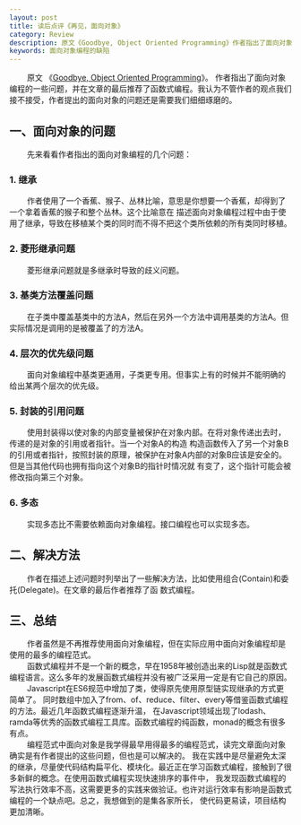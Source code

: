 ```yaml
---
layout: post
title: 读后点评《再见，面向对象》
category: Review 
description: 原文《Goodbye, Object Oriented Programming》作者指出了面向对象编程的一些问题，并在文章的最后推荐了函数式编程。我认为不管作者的观点我们接不接受，作者提出的面向对象的问题还是需要我们细细琢磨的。
keywords: 面向对象编程的缺陷
---
```

&#160; &#160; &#160; &#160; 原文 《[Goodbye, Object Oriented Programming](https://medium.com/@cscalfani/goodbye-object-oriented-programming-a59cda4c0e53)》。
作者指出了面向对象编程的一些问题，并在文章的最后推荐了函数式编程。我认为不管作者的观点我们接不接受，作者提出的面向对象的问题还是需要我们细细琢磨的。 

<!--description-->   
## 一、面向对象的问题
&#160; &#160; &#160; &#160; 先来看看作者指出的面向对象编程的几个问题：
### 1. 继承  
&#160; &#160; &#160; &#160; 作者使用了一个香蕉、猴子、丛林比喻，意思是你想要一个香蕉，却得到了一个拿着香蕉的猴子和整个丛林。这个比喻意在
描述面向对象编程过程中由于使用了继承，导致在移植某个类的同时而不得不把这个类所依赖的所有类同时移植。  
### 2. 菱形继承问题
&#160; &#160; &#160; &#160; 菱形继承问题就是多继承时导致的歧义问题。
### 3. 基类方法覆盖问题
&#160; &#160; &#160; &#160; 在子类中覆盖基类中的方法A，然后在另外一个方法中调用基类的方法A。但实际情况是调用的是被覆盖了的方法A。
### 4. 层次的优先级问题
&#160; &#160; &#160; &#160; 面向对象编程中基类更通用，子类更专用。但事实上有的时候并不能明确的给出某两个层次的优先级。
### 5. 封装的引用问题
&#160; &#160; &#160; &#160; 使用封装得以使对象的内部变量被保护在对象内部。在将对象传递出去时，传递的是对象的引用或者指针。当一个对象A的构造
构造函数传入了另一个对象B的引用或者指针，按照封装的原理，被保护在对象A内部的对象B应该是安全的。但是当其他代码也拥有指向这个对象B的指针时情况就
有变了，这个指针可能会被修改指向第三个对象。
### 6. 多态
&#160; &#160; &#160; &#160; 实现多态比不需要依赖面向对象编程。接口编程也可以实现多态。
## 二、解决方法
&#160; &#160; &#160; &#160; 作者在描述上述问题时列举出了一些解决方法，比如使用组合(Contain)和委托(Delegate)。在文章的最后作者推荐了函
数式编程。
## 三、总结
&#160; &#160; &#160; &#160; 作者虽然是不再推荐使用面向对象编程，但在实际应用中面向对象编程却是使用的最多的编程范式。  
&#160; &#160; &#160; &#160; 函数式编程并不是一个新的概念，早在1958年被创造出来的Lisp就是函数式编程语言。这么多年的发展函数式编程并没有被广泛采用一定是有它自己的原因。  
&#160; &#160; &#160; &#160; Javascript在ES6规范中增加了类，使得原先使用原型链实现继承的方式更简单了。
同时数组中加入了from、of、reduce、filter、every等借鉴函数式编程的方法。最近几年函数式编程逐渐升温，
在Javascript领域出现了lodash、ramda等优秀的函数式编程工具库。函数式编程的纯函数，monad的概念有很多有点。  
&#160; &#160; &#160; &#160; 编程范式中面向对象是我学得最早用得最多的编程范式，读完文章面向对象确实是有作者提出的这些问题，但也是可以解决的。
我在实践中是尽量避免太深的继承，尽量使代码结构扁平化、模块化。最近正在学习函数式编程，接触到了很多新鲜的概念。在使用函数式编程实现快速排序的事件中，
我发现函数式编程的写法执行效率不高，这需要更多的实践来做验证。也许对运行效率有影响是函数式编程的一个缺点吧。总之，我想做到的是集各家所长，
使代码更易读，项目结构更加清晰。


